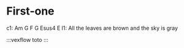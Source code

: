 ---
---

# First-one

c1:                    Am     G  F          G      Esus4  E
l1: All the leaves are brown        and the sky is gray


:::vexflow
toto
:::
